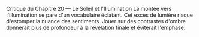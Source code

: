 Critique du Chapitre 20 — Le Soleil et l'Illumination La montée vers l'illumination se pare d'un vocabulaire éclatant. Cet excès de lumière risque d'estomper la nuance des sentiments. Jouer sur des contrastes d'ombre donnerait plus de profondeur à la révélation finale et éviterait l'emphase.
